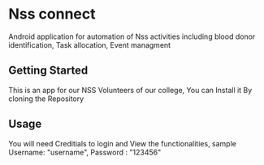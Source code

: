 # Nss connect

Android application for automation of Nss activities including blood donor identification, Task
allocation, Event managment

## Getting Started
This is an app for our NSS Volunteers of our college,
You can Install it By cloning the Repository

## Usage
You will need Creditials to login and View the functionalities,
sample Username: "username", Password : "123456"
